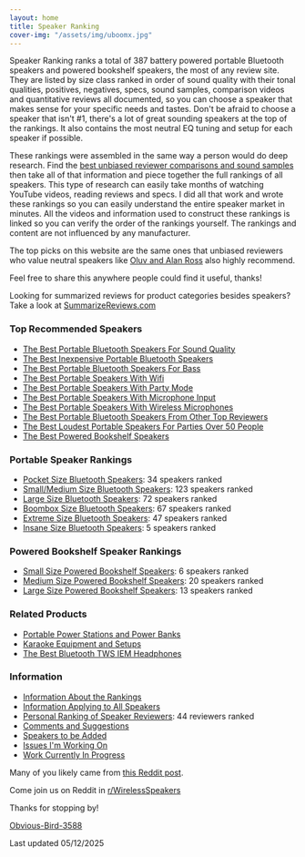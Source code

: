 ```yaml
---
layout: home
title: Speaker Ranking
cover-img: "/assets/img/uboomx.jpg"
---
```


Speaker Ranking ranks a total of 387 battery powered portable Bluetooth speakers and powered bookshelf speakers, the most of any review site. They are listed by size class ranked in order of sound quality with their tonal qualities, positives, negatives, specs, sound samples, comparison videos and quantitative reviews all documented, so you can choose a speaker that makes sense for your specific needs and tastes. Don't be afraid to choose a speaker that isn't #1, there's a lot of great sounding speakers at the top of the rankings. It also contains the most neutral EQ tuning and setup for each speaker if possible.

These rankings were assembled in the same way a person would do deep research. Find the [best unbiased reviewer comparisons and sound samples](/personal-ranking-of-speaker-reviewers/) then take all of that information and piece together the full rankings of all speakers. This type of research can easily take months of watching YouTube videos, reading reviews and specs. I did all that work and wrote these rankings so you can easily understand the entire speaker market in minutes. All the videos and information used to construct these rankings is linked so you can verify the order of the rankings yourself. The rankings and content are not influenced by any manufacturer. 

The top picks on this website are the same ones that unbiased reviewers who value neutral speakers like [Oluv and Alan Ross](/top-recommended-reviewers/) also highly recommend.

Feel free to share this anywhere people could find it useful, thanks!

Looking for summarized reviews for product categories besides speakers? Take a look at [SummarizeReviews.com](https://www.summarizereviews.com/)

### Top Recommended Speakers 

- [The Best Portable Bluetooth Speakers For Sound Quality](/top-recommended/)
- [The Best Inexpensive Portable Bluetooth Speakers](/top-recommended-inexpensive/)
- [The Best Portable Bluetooth Speakers For Bass](/top-recommended-bass/)
- [The Best Portable Speakers With Wifi](/top-recommended-wifi/)
- [The Best Portable Speakers With Party Mode](/top-recommended-party-mode/)
- [The Best Portable Speakers With Microphone Input](/top-recommended-microphone/)
- [The Best Portable Speakers With Wireless Microphones](/top-recommended-wireless-microphone/)
- [The Best Portable Bluetooth Speakers From Other Top Reviewers](/top-recommended-reviewers/)
- [The Best Loudest Portable Speakers For Parties Over 50 People](/portable-party-speakers/)
- [The Best Powered Bookshelf Speakers](/bookshelf-top-recommended/)

### Portable Speaker Rankings

- [Pocket Size Bluetooth Speakers](/pocket-size/): 34 speakers ranked
- [Small/Medium Size Bluetooth Speakers](/small-medium-size/): 123 speakers ranked
- [Large Size Bluetooth Speakers](/large-size/): 72 speakers ranked
- [Boombox Size Bluetooth Speakers](/boombox-size/): 67 speakers ranked
- [Extreme Size Bluetooth Speakers](/extreme-size/): 47 speakers ranked
- [Insane Size Bluetooth Speakers](/insane-size/): 5 speakers ranked

### Powered Bookshelf Speaker Rankings

- [Small Size Powered Bookshelf Speakers](/bookshelf-small/): 6 speakers ranked
- [Medium Size Powered Bookshelf Speakers](/bookshelf-medium/): 20 speakers ranked
- [Large Size Powered Bookshelf Speakers](/bookshelf-large/): 13 speakers ranked

### Related Products

- [Portable Power Stations and Power Banks](/portable-power-stations/)
- [Karaoke Equipment and Setups](/karaoke-setups/)
- [The Best Bluetooth TWS IEM Headphones](/best-bluetooth-tws-iems/)

### Information

- [Information About the Rankings](/information-about-the-rankings/)
- [Information Applying to All Speakers](/information-applying-to-all-speakers/)
- [Personal Ranking of Speaker Reviewers](/personal-ranking-of-speaker-reviewers/): 44 reviewers ranked
- [Comments and Suggestions](/comments-suggestions/)
- [Speakers to be Added](/speakers-to-be-added/)
- [Issues I'm Working On](/issues-im-working-on/)
- [Work Currently In Progress](/work-currently-in-progress/)

Many of you likely came from [this Reddit post](https://www.reddit.com/r/WirelessSpeakers/comments/16zs2ol/ranking_all_battery_powered_wireless_speakers/). 

Come join us on Reddit in [r/WirelessSpeakers](https://www.reddit.com/r/WirelessSpeakers/)

Thanks for stopping by!

[Obvious-Bird-3588](https://www.reddit.com/user/Obvious-Bird-3588)

Last updated 05/12/2025
